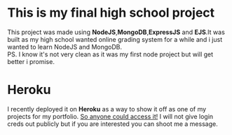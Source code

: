 # This is my final high school project

This project was made using **NodeJS**,**MongoDB**,**ExpressJS** and **EJS**.It was built as my high school wanted online grading system for a while and i just wanted to learn NodeJS and MongoDB.<br/>
PS. I know it's not very clean as it was my first node project but will get better i promise.


# Heroku

I recently deployed it on **Heroku** as a way to show it off as one of my projects for my portfolio.
[So anyone could access it!](https://maturski.herokuapp.com/)
I will not give login creds out publicly but if you are interested you can shoot me a message. 
